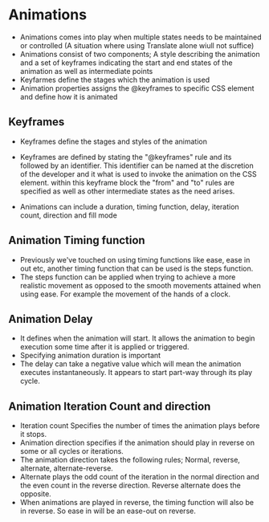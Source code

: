 # Animations
- Animations comes into play when multiple states needs to be maintained or controlled (A situation where using Translate alone wiull not suffice)
- Animations consist of two components; A style describing the animation and a set of keyframes indicating the start and end states of the animation as well as intermediate points
- Keyfarmes define the stages which the animation is used
- Animation properties assigns the @keyframes to specific CSS element and define how it is animated 

## Keyframes
- Keyframes define the stages and styles of the animation
- Keyframes are defined by stating the "@keyframes" rule and its followed by an identifier. This identifier can be named at the discretion of the developer and it what is used to invoke the animation on the CSS element. within this keyframe block the "from" and "to" rules are specified as well as other intermediate states as the need arises.

- Animations can include a duration, timing function, delay, iteration count, direction and fill mode

## Animation Timing function
- Previously we've touched on using timing functions like ease, ease in out etc, another timing function that can be used is the steps function.
- The steps function can be applied when trying to achieve a more realistic movement as opposed to the smooth movements attained when using ease. For example the movement of the hands of a clock. 

## Animation Delay
- It defines when the animation will start. It allows the animation to begin execution some time after it is applied or triggered.
- Specifying animation duration is important
- The delay can take a negative value which will mean the animation executes instantaneously. It appears to start part-way through its play cycle.

## Animation Iteration Count and direction
- Iteration count Specifies the number of times the animation plays before it stops.
- Animation direction specifies if the animation should play in reverse on some or all cycles or iterations.
- The animation direction takes the following rules; Normal, reverse, alternate, alternate-reverse.
- Alternate plays the odd count of the iteration in the normal direction and the even count in the reverse direction. Reverse alternate does the opposite.
- When animations are played in reverse, the timing function will also be in reverse. So ease in will be an ease-out on reverse.

